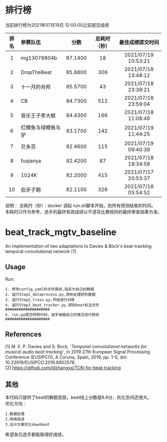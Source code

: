 # 排行榜
当前排行榜为2021年07月19日 12:00:00之前提交成绩  

| 排名 | 参赛队伍 | 分数 | 总耗时（秒） | 最佳成绩提交时间 |
| :----:| :---- | :----: | :----: | :----: |
| 1 | mg13078804b | 87.1400 | 18 | 2021/07/19 10:53:21 |
| 2 | DropTheBeat | 85.8800 | 306 | 2021/07/18 13:48:12 |
| 3 | 十一月的肖邦 | 85.5700 | 43 | 2021/07/18 23:39:21 |
| 4 | CB | 84.7300 | 512 | 2021/07/18 23:59:04 |
| 5 | 音乐王子李大猷 | 84.4300 | 166 | 2021/07/18 11:08:49 |
| 6 | 红鲤鱼与绿鲤鱼与驴 | 83.1700 | 142 | 2021/07/19 11:44:25 |
| 7 | 贝多芬 | 82.4600 | 115 | 2021/07/19 09:40:39 |
| 8 | fuqianya | 82.4200 | 87 | 2021/07/18 19:34:58 |
| 9 | 1024K | 82.2000 | 415 | 2021/07/17 20:53:37 |
| 10 | 伯牙子期 | 82.1100 | 326 | 2021/07/18 05:54:52 |

说明：
总耗时（秒）：docker 调起 run.sh脚本开始，到所有预测结束的时间。  
本耗时只作为参考，选手的最终有效成绩以不违背比赛规则的最终审查结果为准。  


# beat_track_mgtv_baseline

An implementation of two adaptations to Davies &amp; Böck's beat-tracking temporal convolutional network [1].

## Usage

Run:
```
1. 修改config.yaml的文件路径,指定为自己的数据  
2. 运行Step1_dataprocess.py,得到处理好的数据
3. 运行Step2_train.py,开始进行训练
4. 运行Step3_beat_tracker.py,得到beat标注文件
####################
5. run.py提交样例代码，选手根据自己的情况进行修改
####################
```

## References

[1] M. E. P. Davies and S. Bock, _‘Temporal convolutional networks for musical audio beat tracking’_, in 2019 27th European Signal Processing Conference (EUSIPCO), A Coruna, Spain, 2019, pp. 1–5, doi: 10.23919/EUSIPCO.2019.8902578.    
[2] https://github.com/ldzhangyx/TCN-for-beat-tracking  

## 其他  

本代码只提供了beat的解题思路，beat线上分数是8.8分，优化空间还很大。  
优化方向： 
```
1.数据处理  
2.网络改进  
3.设计方案优化downbeat
```
希望各位选手都能取得好成绩。
